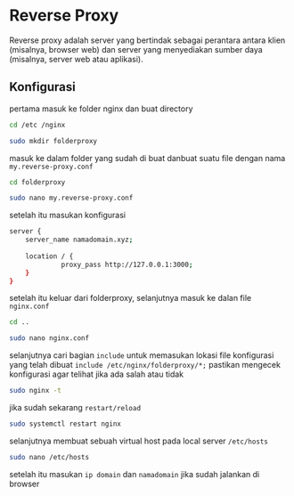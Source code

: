 # Reverse Proxy
Reverse proxy adalah server yang bertindak sebagai perantara antara klien (misalnya, browser web) dan server yang menyediakan sumber daya (misalnya, server web atau aplikasi).


## Konfigurasi 
pertama masuk ke folder nginx dan buat directory
```bash
cd /etc /nginx
```
```bash
sudo mkdir folderproxy
```

masuk ke dalam folder yang sudah di buat danbuat suatu file dengan nama `my.reverse-proxy.conf`
```bash
cd folderproxy
```
```bash
sudo nano my.reverse-proxy.conf
```
setelah itu masukan konfigurasi
```bash
server { 
    server_name namadomain.xyz; 
  
    location / { 
             proxy_pass http://127.0.0.1:3000;
    }
}
```
setelah itu keluar dari folderproxy, selanjutnya masuk ke dalan file `nginx.conf`
```bash
cd ..
```
```bash
sudo nano nginx.conf
```
selanjutnya cari bagian `include` untuk memasukan lokasi file konfigurasi yang telah dibuat
`
include /etc/nginx/folderproxy/*;
`
pastikan mengecek konfigurasi agar telihat jika ada salah atau tidak
```bash
sudo nginx -t
```
jika sudah sekarang `restart/reload`
```bash
sudo systemctl restart nginx
```
selanjutnya membuat sebuah virtual host pada local server `/etc/hosts`
```bash
sudo nano /etc/hosts
```
setelah itu masukan `ip domain` dan `namadomain`
jika sudah jalankan di browser
